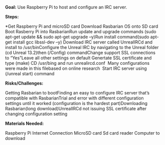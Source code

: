**Goal:** Use Raspberry Pi to host and configure an IRC server.

**Steps:**

*Get Raspberry Pi and microSD card
Download Rasbarian OS onto SD card
Boot Rasberry Pi into RasbarianRun update and upgrade commands (sudo apt-get update && sudo apt-get
upgrade –y)Run install command(sudo apt-get install gcc libssl-dev –y)
Download IRC server called UnrealIRCd and install to /usr/binConfigure the Unreal IRC by navigating to the Unreal folder (cd
Unreal 13.2)then (/Config) commandChange support SSL connections to “Yes”Leave all other settings on default
Genertate SSL certificate and type (make) CD /usr/bing and run unrealircd.conf 
Many configurations were made in this filebased on online research 
Start IRC server using (/unreal start) command


**Risks/Challenges:**

Getting Rasbarian to bootFinding an easy to configure IRC server that’s compatible with
RasbarianTrial and error with different configuration settings until it worked
(configuration is the hardest part)Downloading Rasbarian(long download)UnrealIRCd not issuing SSL certificate after changing
configuration setting


**Materials Needed:**

Raspberry Pi
Internet Connection
MicroSD card
Sd card reader
Computer to download     



















 

 

 

 

 

